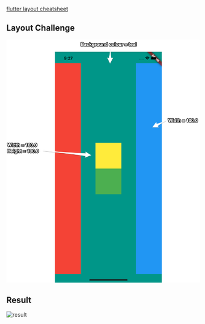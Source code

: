 [flutter layout cheatsheet](https://medium.com/flutter-community/flutter-layout-cheat-sheet-5363348d037e)

## Layout Challenge
![Challenge](https://raw.githubusercontent.com/applination/layout_f/master/Layout-Challenge-Specs.png)
## Result
![result]()
